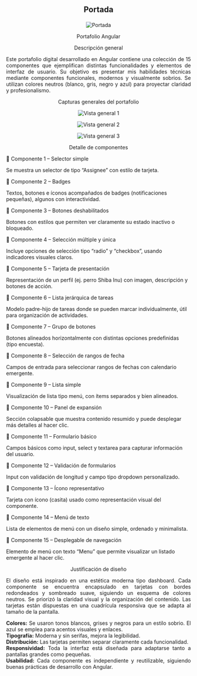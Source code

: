 ## <p align="center">Portada</p>
<p align="center">
  <img src="https://github.com/user-attachments/assets/499b1ad0-82ca-4214-b1e5-1164915646a1" alt="Portada" />
</p>

<p align="center">Portafolio Angular</p>
<p align="center">Descripción general</p>
<p align="justify"> Este portafolio digital desarrollado en Angular contiene una colección de 15 componentes que ejemplifican distintas funcionalidades y elementos de interfaz de usuario. Su objetivo es presentar mis habilidades técnicas mediante componentes funcionales, modernos y visualmente sobrios. Se utilizan colores neutros (blanco, gris, negro y azul) para proyectar claridad y profesionalismo. </p>
<p align="center">Capturas generales del portafolio</p>
<p align="center"> <img src="ruta/a/la/captura1.png" alt="Vista general 1" /> </p> <p align="center"> <img src="ruta/a/la/captura2.png" alt="Vista general 2" /> </p> <p align="center"> <img src="ruta/a/la/captura3.png" alt="Vista general 3" /> </p>
<p align="center">Detalle de componentes</p>
🔹 Componente 1 – Selector simple
<p>Se muestra un selector de tipo “Assignee” con estilo de tarjeta.</p>
🔹 Componente 2 – Badges
<p>Textos, botones e íconos acompañados de badges (notificaciones pequeñas), algunos con interactividad.</p>
🔹 Componente 3 – Botones deshabilitados
<p>Botones con estilos que permiten ver claramente su estado inactivo o bloqueado.</p>
🔹 Componente 4 – Selección múltiple y única
<p>Incluye opciones de selección tipo “radio” y “checkbox”, usando indicadores visuales claros.</p>
🔹 Componente 5 – Tarjeta de presentación
<p>Representación de un perfil (ej. perro Shiba Inu) con imagen, descripción y botones de acción.</p>
🔹 Componente 6 – Lista jerárquica de tareas
<p>Modelo padre-hijo de tareas donde se pueden marcar individualmente, útil para organización de actividades.</p>
🔹 Componente 7 – Grupo de botones
<p>Botones alineados horizontalmente con distintas opciones predefinidas (tipo encuesta).</p>
🔹 Componente 8 – Selección de rangos de fecha
<p>Campos de entrada para seleccionar rangos de fechas con calendario emergente.</p>
🔹 Componente 9 – Lista simple
<p>Visualización de lista tipo menú, con ítems separados y bien alineados.</p>
🔹 Componente 10 – Panel de expansión
<p>Sección colapsable que muestra contenido resumido y puede desplegar más detalles al hacer clic.</p>
🔹 Componente 11 – Formulario básico
<p>Campos básicos como input, select y textarea para capturar información del usuario.</p>
🔹 Componente 12 – Validación de formularios
<p>Input con validación de longitud y campo tipo dropdown personalizado.</p>
🔹 Componente 13 – Ícono representativo
<p>Tarjeta con ícono (casita) usado como representación visual del componente.</p>
🔹 Componente 14 – Menú de texto
<p>Lista de elementos de menú con un diseño simple, ordenado y minimalista.</p>
🔹 Componente 15 – Desplegable de navegación
<p>Elemento de menú con texto “Menu” que permite visualizar un listado emergente al hacer clic.</p>
<p align="center">Justificación de diseño</p>
<p align="justify"> El diseño está inspirado en una estética moderna tipo dashboard. Cada componente se encuentra encapsulado en tarjetas con bordes redondeados y sombreado suave, siguiendo un esquema de colores neutros. Se priorizó la claridad visual y la organización del contenido. Las tarjetas están dispuestas en una cuadrícula responsiva que se adapta al tamaño de la pantalla. </p> <p align="justify"> <strong>Colores:</strong> Se usaron tonos blancos, grises y negros para un estilo sobrio. El azul se emplea para acentos visuales y enlaces.<br> <strong>Tipografía:</strong> Moderna y sin serifas, mejora la legibilidad.<br> <strong>Distribución:</strong> Las tarjetas permiten separar claramente cada funcionalidad.<br> <strong>Responsividad:</strong> Toda la interfaz está diseñada para adaptarse tanto a pantallas grandes como pequeñas.<br> <strong>Usabilidad:</strong> Cada componente es independiente y reutilizable, siguiendo buenas prácticas de desarrollo con Angular. </p>
